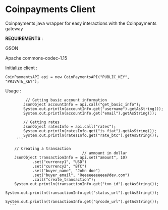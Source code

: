 # Coinpayments Client
Coinpayments java wrapper for easy interactions with the Coinpayments gateway 



**REQUIREMENTS** :

GSON 

Apache commons-codec-1.15

Initialize client : 
```
CoinPaymentsAPI api = new CoinPaymentsAPI("PUBLIC_KEY", "PRIVATE_KEY");
```

Usage : 

```
         // Getting basic account information
        JsonObject accountInfo = api.call("get_basic_info");
        System.out.println(accountInfo.get("username").getAsString());
        System.out.println(accountInfo.get("email").getAsString());
   ```
```
        // Getting rates
        JsonObject ratesInfo = api.call("rates");
        System.out.println(ratesInfo.get("is_fiat").getAsString());
        System.out.println(ratesInfo.get("rate_btc").getAsString());
     ```

```
        // Creating a transaction
                                      // ammount in dollar
        JsonObject transactionInfo = api.set("amount", 10)
                .set("currency1", "USD")
                .set("currency2", "BTC")
                .set("buyer_name", "John doe")
                .set("buyer_email", "Reeeeeeeeeee@dev.com")
                .call("create_transaction");
        System.out.println(transactionInfo.get("txn_id").getAsString());
        System.out.println(transactionInfo.get("status_url").getAsString());
        System.out.println(transactionInfo.get("qrcode_url").getAsString());
      ```
